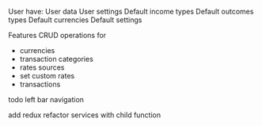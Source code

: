 User have:
User data
User settings
    Default income types
    Default outcomes types
    Default currencies
    Default settings


Features
CRUD operations for
* currencies
* transaction categories
* rates sources
* set custom rates
* transactions

todo left bar navigation

add redux
refactor services with child function
